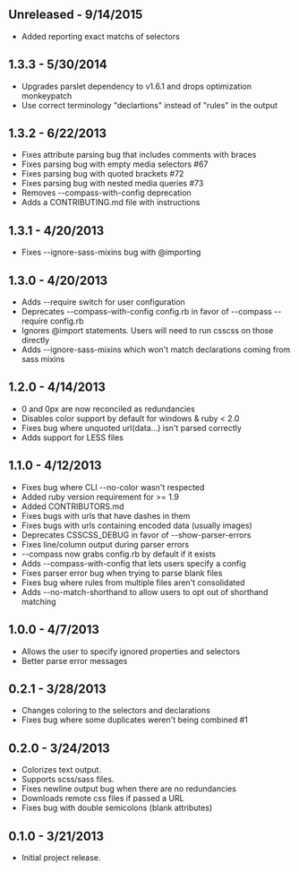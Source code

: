 ## Unreleased - 9/14/2015 ##

* Added reporting exact matchs of selectors

## 1.3.3 - 5/30/2014 ##

* Upgrades parslet dependency to v1.6.1 and drops optimization monkeypatch
* Use correct terminology "declartions" instead of "rules" in the output

## 1.3.2 - 6/22/2013 ##

* Fixes attribute parsing bug that includes comments with braces
* Fixes parsing bug with empty media selectors #67
* Fixes parsing bug with quoted brackets #72
* Fixes parsing bug with nested media queries #73
* Removes --compass-with-config deprecation
* Adds a CONTRIBUTING.md file with instructions

## 1.3.1 - 4/20/2013 ##

* Fixes --ignore-sass-mixins bug with @importing

## 1.3.0 - 4/20/2013 ##

* Adds --require switch for user configuration
* Deprecates --compass-with-config config.rb in favor of --compass --require config.rb
* Ignores @import statements. Users will need to run csscss on those directly
* Adds --ignore-sass-mixins which won't match declarations coming from sass mixins

## 1.2.0 - 4/14/2013 ##

* 0 and 0px are now reconciled as redundancies
* Disables color support by default for windows & ruby < 2.0
* Fixes bug where unquoted url(data...) isn't parsed correctly
* Adds support for LESS files

## 1.1.0 - 4/12/2013 ##

* Fixes bug where CLI --no-color wasn't respected
* Added ruby version requirement for >= 1.9
* Added CONTRIBUTORS.md
* Fixes bugs with urls that have dashes in them
* Fixes bugs with urls containing encoded data (usually images)
* Deprecates CSSCSS_DEBUG in favor of --show-parser-errors
* Fixes line/column output during parser errors
* --compass now grabs config.rb by default if it exists
* Adds --compass-with-config that lets users specify a config
* Fixes parser error bug when trying to parse blank files
* Fixes bug where rules from multiple files aren't consolidated
* Adds --no-match-shorthand to allow users to opt out of shorthand matching

## 1.0.0 - 4/7/2013 ##

* Allows the user to specify ignored properties and selectors
* Better parse error messages

## 0.2.1 - 3/28/2013 ##

* Changes coloring to the selectors and declarations
* Fixes bug where some duplicates weren't being combined #1

## 0.2.0 - 3/24/2013 ##

* Colorizes text output.
* Supports scss/sass files.
* Fixes newline output bug when there are no redundancies
* Downloads remote css files if passed a URL
* Fixes bug with double semicolons (blank attributes)

## 0.1.0 - 3/21/2013 ##

* Initial project release.
